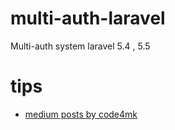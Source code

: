 # multi-auth-laravel
Multi-auth system laravel 5.4 , 5.5

# tips 

* [medium posts by code4mk](https://medium.com/hello-laravel/multiple-authentication-system-laravel-5-4-ac94c759638a)
